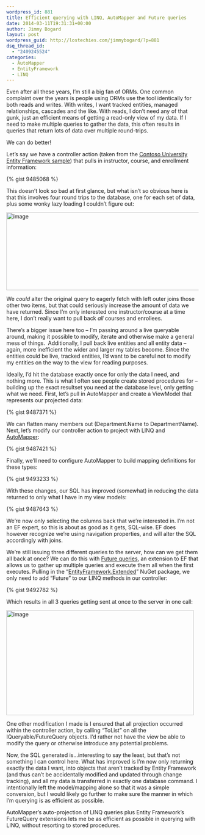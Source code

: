 ```yaml
---
wordpress_id: 881
title: Efficient querying with LINQ, AutoMapper and Future queries
date: 2014-03-11T19:31:31+00:00
author: Jimmy Bogard
layout: post
wordpress_guid: http://lostechies.com/jimmybogard/?p=881
dsq_thread_id:
  - "2409245524"
categories:
  - AutoMapper
  - EntityFramework
  - LINQ
---
```

Even after all these years, I’m still a big fan of ORMs. One common complaint over the years is people using ORMs use the tool identically for both reads and writes. With writes, I want tracked entities, managed relationships, cascades and the like. With reads, I don’t need any of that gunk, just an efficient means of getting a read-only view of my data. If I need to make multiple queries to gather the data, this often results in queries that return lots of data over multiple round-trips.

We can do better!

Let’s say we have a controller action (taken from the [Contoso University Entity Framework sample](http://www.asp.net/mvc/tutorials/getting-started-with-ef-using-mvc)) that pulls in instructor, course, and enrollment information:

{% gist 9485068 %}

This doesn’t look so bad at first glance, but what isn’t so obvious here is that this involves four round trips to the database, one for each set of data, plus some wonky lazy loading I couldn’t figure out:

[<img style="border-top: 0px;border-right: 0px;border-bottom: 0px;padding-top: 0px;padding-left: 0px;border-left: 0px;padding-right: 0px" border="0" alt="image" src="https://lostechies.com/content/jimmybogard/uploads/2014/03/image_thumb.png" width="512" height="204" />](https://lostechies.com/content/jimmybogard/uploads/2014/03/image.png)

We _could_ alter the original query to eagerly fetch with left outer joins those other two items, but that could seriously increase the amount of data we have returned. Since I’m only interested one instructor/course at a time here, I don’t really want to pull back _all_ courses and enrollees.

There’s a bigger issue here too – I’m passing around a live queryable around, making it possible to modify, iterate and otherwise make a general mess of things.&nbsp; Additionally, I pull back live entities and all entity data – again, more inefficient the wider and larger my tables become. Since the entities could be live, tracked entities, I’d want to be careful not to modify my entities on the way to the view for reading purposes.

Ideally, I’d hit the database exactly once for only the data I need, and nothing more. This is what I often see people create stored procedures for – building up the exact resultset you need at the database level, only getting what we need. First, let’s pull in AutoMapper and create a ViewModel that represents our projected data:

{% gist 9487371 %}

We can flatten many members out (Department.Name to DepartmentName). Next, let’s modify our controller action to project with LINQ and [AutoMapper](http://automapper.org/):

{% gist 9487421 %}

Finally, we’ll need to configure AutoMapper to build mapping definitions for these types:

{% gist 9493233 %}

With these changes, our SQL has improved (somewhat) in reducing the data returned to only what I have in my view models:

{% gist 9487643 %}

We’re now only selecting the columns back that we’re interested in. I’m not an EF expert, so this is about as good as it gets, SQL-wise. EF does however recognize we’re using navigation properties, and will alter the SQL accordingly with joins.

We’re still issuing three different queries to the server, how can we get them all back at once? We can do this with [Future queries](http://weblogs.asp.net/pwelter34/archive/2011/11/29/entity-framework-batch-update-and-future-queries.aspx), an extension to EF that allows us to gather up multiple queries and execute them all when the first executes. Pulling in the “[EntityFramework.Extended](https://www.nuget.org/packages/EntityFramework.Extended)” NuGet package, we only need to add “Future” to our LINQ methods in our controller:

{% gist 9492782 %}

Which results in all 3 queries getting sent at once to the server in one call:

[<img style="border-top: 0px;border-right: 0px;border-bottom: 0px;padding-top: 0px;padding-left: 0px;border-left: 0px;padding-right: 0px" border="0" alt="image" src="https://lostechies.com/content/jimmybogard/uploads/2014/03/image_thumb1.png" width="491" height="275" />](https://lostechies.com/content/jimmybogard/uploads/2014/03/image1.png)

One other modification I made is I ensured that all projection occurred within the controller action, by calling “ToList” on all the IQueryable/FutureQuery objects. I’d rather not have the view be able to modify the query or otherwise introduce any potential problems.

Now, the SQL generated is…interesting to say the least, but that’s not something I can control here. What has improved is I’m now only returning exactly the data I want, into objects that aren’t tracked by Entity Framework (and thus can’t be accidentally modified and updated through change tracking), and all my data is transferred in exactly one database command. I intentionally left the model/mapping alone so that it was a simple conversion, but I would likely go further to make sure the manner in which I’m querying is as efficient as possible.

AutoMapper’s auto-projection of LINQ queries plus Entity Framework’s FutureQuery extensions lets me be as efficient as possible in querying with LINQ, without resorting to stored procedures.